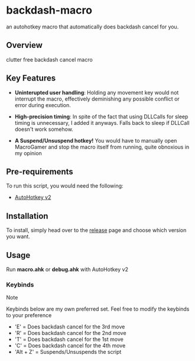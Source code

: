 # backdash-macro
an autohotkey macro that automatically does backdash cancel for you.


## Overview
clutter free backdash cancel macro

## Key Features
- **Uninterupted user handling**:    Holding any movement key would not interrupt the macro, effectively deminishing any possible conflict or error during execution.

- **High-precision timing**:         In spite of the fact that using DLLCalls for sleep timing is unnecessary, I added it anyways. Falls back to sleep if DLLCall doesn't work somehow.

- **A Suspend/Unsuspend hotkey!**    You would have to manually open MacroGamer and stop the macro itself from running, quite obnoxious in my opinion


## Pre-requirements
To run this script, you would need the following:

- [AutoHotkey v2](https://autohotkey.com)


## Installation

To install, simply head over to the [release](https://github.com/yxnc/backdash-macro/releases) page and choose which version you want.

## Usage



Run **macro.ahk** or **debug.ahk** with AutoHotkey v2



### Keybinds


> [!NOTE]
> Keybinds below are my own preferred set. Feel free to modify the keybinds to your preference




- 'E' = Does backdash cancel for the 3rd move
- 'R' = Does backdash cancel for the 2nd move
- 'T' = Does backdash cancel for the 1st move
- 'C' = Does backdash cancel for the 4th move
- 'Alt + Z' = Suspends/Unsuspends the script

